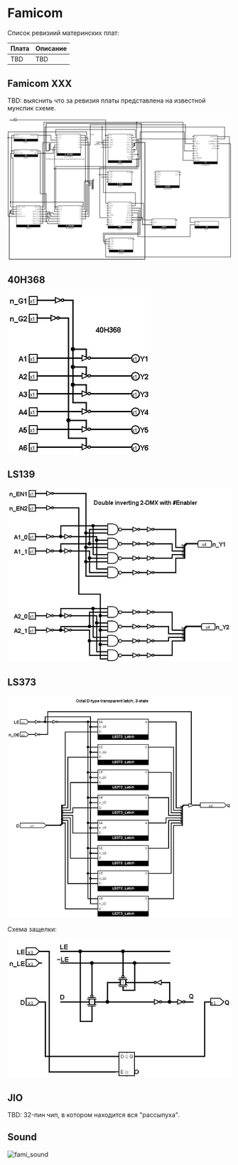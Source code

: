 # Famicom

Список ревизиий материнских плат:

|Плата|Описание|
|---|---|
|TBD|TBD|

## Famicom XXX 

TBD: выяснить что за ревизия платы представлена на известной мунспик схеме.

![fami_logisim](/BreakingNESWiki/MB/imgstore/fami_logisim.jpg)

## 40H368

![40H368](/BreakingNESWiki/MB/imgstore/40H368.jpg)

## LS139

![LS139](/BreakingNESWiki/MB/imgstore/LS139.jpg)

## LS373

![LS373](/BreakingNESWiki/MB/imgstore/LS373.jpg)

Схема защелки:

![LS373_Transparent_Latch](/BreakingNESWiki/MB/imgstore/LS373_Transparent_Latch.jpg)

## JIO

TBD: 32-пин чип, в котором находится вся "рассыпуха".

## Sound

![fami_sound](/BreakingNESWiki/MB/imgstore/fami_sound.jpg)

